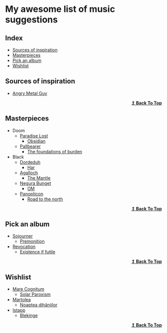 # My awesome list of music suggestions

## Index
<ul>
<li><a href="#sources-of-inspiration">Sources of inspiration</a></li>
<li><a href="#masterpieces">Masterpieces</a></li>
<li><a href="#pick-an-album">Pick an album</a></li>
<li><a href="#wishlist">Wishlist</a></li>
</ul>



## Sources of inspiration
- [Angry Metal Guy](https://www.angrymetalguy.com/)

<div align="right">
  <b><a href="#index">↥ Back To Top</a></b>
</div>


## Masterpieces
- Doom
  - [Paradise Lost](https://open.spotify.com/artist/0gIo6kGl4KsCeIbqtZVHYp?si=RjUWjTsBRsu6cVk9AlRgbw&dl_branch=1) 
    - [Obsidian](https://open.spotify.com/album/1ameBtOmrJFgiNXx8W7OLx?si=hQOOVQNXSESeb2xhLNJj9w&dl_branch=1)
  - [Pallbearer](https://open.spotify.com/artist/2yeEmsTQMNHBlS5dhWtuD1?si=jcVXW4dtQyiHEMiojVUQEA&dl_branch=1)
    - [The foundations of burden](https://open.spotify.com/album/5hcHyM3KYY97gUZzfRlNZb?si=rRMZfpDpT82CF6FCLzOjXw&dl_branch=1) 
- Black
  - [Dordeduh](https://open.spotify.com/artist/052X0cOZM6KscHPcJwsPh0?si=c2c2f401b0864bc2)
    - [Har](https://open.spotify.com/album/0fT2m5HyZbZAZ384kElBbp?si=c1ec9ea089b94e79) 
  - [Agalloch](https://open.spotify.com/artist/3Meu28o8P5z9Zjm6NTGihT?si=1bce99d72a8d4979)
    - [The Mantle](https://open.spotify.com/album/2lx6oEjQ9CxIYDZP6EkcaL?si=mci2OxJgQ5GPAK27jOl8Vg&dl_branch=1) 
  - [Negura Bunget](https://open.spotify.com/artist/6wLgoPmccgFkKpjPYvJqtM?si=vkwosNXLRZ2zbYwl2JPBXg&dl_branch=1)
    - [OM](https://open.spotify.com/album/06bqLEGmA8E74HdcKxWlbh?si=tcM3qTtgSnC7ze49yqJnCg&dl_branch=1) 
  - [Panopticon](https://open.spotify.com/artist/2Mz5qpR3WxbcBwZBsmraWE?si=e2ed6bfb9d1348df)
    - [Road to the north](https://open.spotify.com/album/3Wj3kaoFezsJQrPAkgi4a6?si=aMjMFKLHQs2Fn6r2k7Bfiw&dl_branch=1) 

<div align="right">
  <b><a href="#index">↥ Back To Top</a></b>
</div>

## Pick an album
- [Sojourner](https://open.spotify.com/artist/0XFkf3NSP76nB7zhzPdM9X?si=fVZfzuWPQpib3KEwpPbr8A&dl_branch=1) 
  - [Premonition](https://open.spotify.com/album/1gQVGrM3icLDTMJm5x9f8V?si=KmGj8AnoSLCtzqxhCm6pew&dl_branch=1)
- [Revocation](https://open.spotify.com/artist/4I9kzJ3Ew3qPoN66UPJUl3?si=2576de73fd144cc1)
  - [Existence if futile](https://open.spotify.com/album/4u8vK40p0HuNgdtCZzfSDk?si=c475aeb5fa3f4c7f)


<div align="right">
  <b><a href="#index">↥ Back To Top</a></b>
</div>

## Wishlist
- [Mare Cognitum](https://open.spotify.com/artist/6hk43KSfwt4aYNH5N4qKcO?si=qihcbxzcSNuSSnbPdmHpHQ&dl_branch=1) 
  - [Solar Paroxism](https://open.spotify.com/album/5w0u922qWYRWXN6WPoqy9Y?si=s_JAH9N4TgGbRUMdvs8y4g&dl_branch=1)
- [Martolea](https://open.spotify.com/artist/1Vzz2uyBtws42M4p4Sl4Db?si=9_xO8SQeRdSytGFbwdn-5A&dl_branch=1)
  - [Noaptea dihăniilor](https://open.spotify.com/album/2Vc51wtFcYV1AjIHeedJfQ?si=xkhOkBJSRaGxblByAsnr0g&dl_branch=1)   
- [Istapp](https://open.spotify.com/artist/6jiRPDlSiIzrd8dzFs2yzM?si=S_wEmsNJQJ-1iySZpQhsMw&dl_branch=1)
  - [Blekinge](https://open.spotify.com/album/02oYVOLrnGRch0kBm0FsFs?si=3UDDfy9STX--EnXs1EV9aw&dl_branch=1)

<div align="right">
  <b><a href="#index">↥ Back To Top</a></b>
</div>
